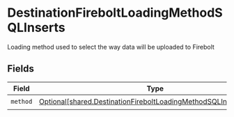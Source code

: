# DestinationFireboltLoadingMethodSQLInserts

Loading method used to select the way data will be uploaded to Firebolt


## Fields

| Field                                                                                                                                            | Type                                                                                                                                             | Required                                                                                                                                         | Description                                                                                                                                      |
| ------------------------------------------------------------------------------------------------------------------------------------------------ | ------------------------------------------------------------------------------------------------------------------------------------------------ | ------------------------------------------------------------------------------------------------------------------------------------------------ | ------------------------------------------------------------------------------------------------------------------------------------------------ |
| `method`                                                                                                                                         | [Optional[shared.DestinationFireboltLoadingMethodSQLInsertsMethod]](undefined/models/shared/destinationfireboltloadingmethodsqlinsertsmethod.md) | :heavy_check_mark:                                                                                                                               | N/A                                                                                                                                              |